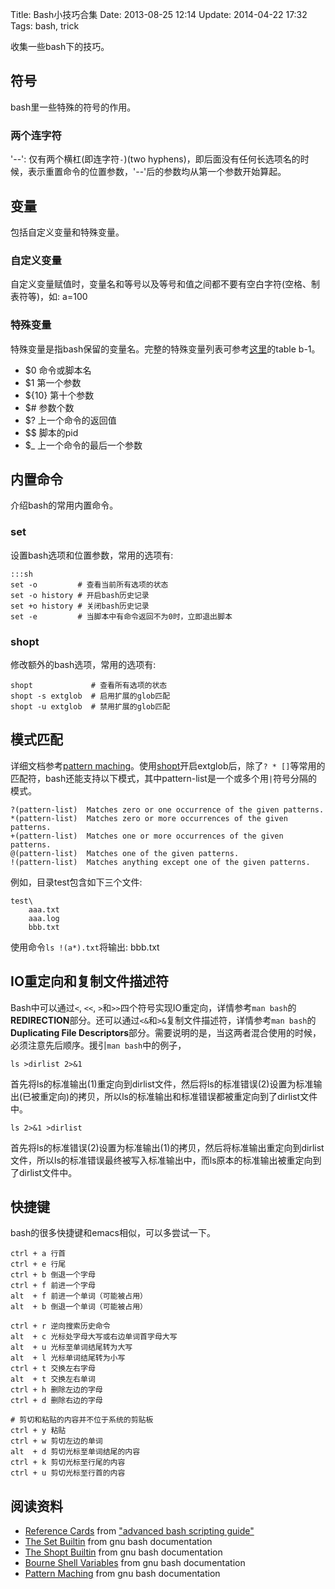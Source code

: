 Title: Bash小技巧合集
Date: 2013-08-25 12:14
Update: 2014-04-22 17:32
Tags: bash, trick

收集一些bash下的技巧。

## 符号

bash里一些特殊的符号的作用。

### 两个连字符

'--': 仅有两个横杠(即连字符`-`)(two hyphens)，即后面没有任何长选项名的时候，表示重置命令的位置参数，'--'后的参数均从第一个参数开始算起。
## 变量

包括自定义变量和特殊变量。
###  自定义变量 

自定义变量赋值时，变量名和等号以及等号和值之间都不要有空白字符(空格、制表符等)，如:
    a=100
### 特殊变量

特殊变量是指bash保留的变量名。完整的特殊变量列表可参考[这里](http://tldp.org/LDP/abs/html/refcards.html)的table b-1。

*  $0 命令或脚本名
*  $1 第一个参数
*  ${10} 第十个参数
*  $# 参数个数
*  $? 上一个命令的返回值
*  $$ 脚本的pid
*  $_ 上一个命令的最后一个参数

## 内置命令

介绍bash的常用内置命令。
### set

设置bash选项和位置参数，常用的选项有:

    :::sh
	set -o         # 查看当前所有选项的状态
	set -o history # 开启bash历史记录
	set +o history # 关闭bash历史记录
    set -e         # 当脚本中有命令返回不为0时，立即退出脚本

### shopt

修改额外的bash选项，常用的选项有:

	shopt             # 查看所有选项的状态
	shopt -s extglob  # 启用扩展的glob匹配
	shopt -u extglob  # 禁用扩展的glob匹配

## 模式匹配

详细文档参考[pattern maching](http://www.gnu.org/software/bash/manual/bash.html#Pattern-Matching)。使用[shopt](#shopt)开启extglob后，除了`? * []`等常用的匹配符，bash还能支持以下模式，其中pattern-list是一个或多个用`|`符号分隔的模式。

	
	?(pattern-list)  Matches zero or one occurrence of the given patterns.
	*(pattern-list)  Matches zero or more occurrences of the given patterns.
	+(pattern-list)  Matches one or more occurrences of the given patterns.
	@(pattern-list)  Matches one of the given patterns.
	!(pattern-list)  Matches anything except one of the given patterns.

例如，目录test包含如下三个文件:
	
	test\
	    aaa.txt
	    aaa.log
	    bbb.txt

使用命令`ls !(a*).txt`将输出:
    bbb.txt

## IO重定向和复制文件描述符
Bash中可以通过`<`, `<<`, `>`和`>>`四个符号实现IO重定向，详情参考`man bash`的**REDIRECTION**部分。还可以通过`<&`和`>&`复制文件描述符，详情参考`man bash`的**Duplicating File Descriptors**部分。需要说明的是，当这两者混合使用的时候，必须注意先后顺序。援引`man bash`中的例子，

    ls >dirlist 2>&1

首先将ls的标准输出(1)重定向到dirlist文件，然后将ls的标准错误(2)设置为标准输出(已被重定向)的拷贝，所以ls的标准输出和标准错误都被重定向到了dirlist文件中。

    ls 2>&1 >dirlist

首先将ls的标准错误(2)设置为标准输出(1)的拷贝，然后将标准输出重定向到dirlist文件，所以ls的标准错误最终被写入标准输出中，而ls原本的标准输出被重定向到了dirlist文件中。

## 快捷键
bash的很多快捷键和emacs相似，可以多尝试一下。

    ctrl + a 行首
    ctrl + e 行尾
    ctrl + b 倒退一个字母
    ctrl + f 前进一个字母
    alt  + f 前进一个单词（可能被占用）
    alt  + b 倒退一个单词（可能被占用）

    ctrl + r 逆向搜索历史命令
    alt  + c 光标处字母大写或右边单词首字母大写
    alt  + u 光标至单词结尾转为大写
    alt  + l 光标单词结尾转为小写
    ctrl + t 交换左右字母
    alt  + t 交换左右单词
    ctrl + h 删除左边的字母
    ctrl + d 删除右边的字母

    # 剪切和粘贴的内容并不位于系统的剪贴板
    ctrl + y 粘贴
    ctrl + w 剪切左边的单词
    alt  + d 剪切光标至单词结尾的内容
    ctrl + k 剪切光标至行尾的内容
    ctrl + u 剪切光标至行首的内容

## 阅读资料

*  [Reference Cards](http://tldp.org/LDP/abs/html/refcards.html) from ["advanced bash scripting guide"](http://tldp.org/LDP/abs/html/)
*  [The Set Builtin](http://www.gnu.org/software/bash/manual/bash.html#The-Set-Builtin) from gnu bash documentation
*  [The Shopt Builtin](http://www.gnu.org/software/bash/manual/bash.html#The-Shopt-Builtin) from gnu bash documentation
*  [Bourne Shell Variables](http://www.gnu.org/software/bash/manual/bash.html#Bourne-Shell-Variables) from gnu bash documentation
*  [Pattern Maching](http://www.gnu.org/software/bash/manual/bash.html#Pattern-Matching) from gnu bash documentation

